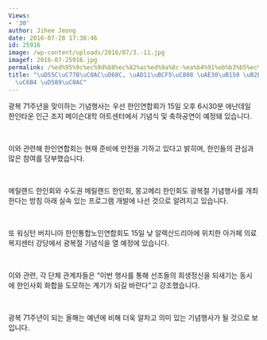 ```yaml
---
Views:
- '30'
author: Jihee Jeong
date: 2016-07-28 17:38:46
id: 25916
image: /wp-content/uploads/2016/07/3.-11.jpg
imagef: 2016-07-25916.jpg
permalink: /%ed%95%9c%ec%9d%b8%ec%82%ac%ed%9a%8c-%ea%b4%91%eb%b3%b5%ec%a0%88-%ea%b8%b0%eb%85%90-%eb%8b%a4%ec%b1%84%eb%a1%9c%ec%9a%b4-%ed%96%89%ec%82%ac/
title: "\uD55C\uC778\uC0AC\uD68C, \uAD11\uBCF5\uC808 \uAE30\uB150 \uB2E4\uCC44\uB85C\
  \uC6B4 \uD589\uC0AC"
---
```


광복 71주년을 맞이하는 기념행사는 우선 한인연합회가 15일 오후 6시30분 애난데일 한인타운 인근 조지 메이슨대학 아트센터에서 기념식 및 축하공연이 예정돼 있습니다.

&nbsp;

이와 관련해 한인연합회는 현재 준비에 만전을 기하고 있다고 밝히며, 한인들의 관심과 많은 참여를 당부했습니다.

&nbsp;

메릴랜드 한인회와 수도권 메릴랜드 한인회, 몽고메리 한인회도 광복절 기념행사를 개최한다는 방침 아래 실속 있는 프로그램 개발에 나선 것으로 알려지고 있습니다.

&nbsp;

또 워싱턴 버지니아 한인통합노인연합회도 15일 낮 알렉산드리아에 위치한 아가페 의료복지센터 강당에서 광복절 기념식을 열 예정에 있습니다.

&nbsp;

이와 관련, 각 단체 관계자들은 “이번 행사를 통해 선조들의 희생정신을 되새기는 동시에 한인사회 화합을 도모하는 계기가 되길 바란다”고 강조했습니다.

&nbsp;

광복 71주년이 되는 올해는 예년에 비해 더욱 알차고 의미 있는 기념행사가 될 것으로 보입니다.